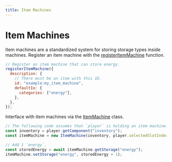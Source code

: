 ```yaml
---
title: Item Machines
---
```


# Item Machines

Item machines are a standardized system for storing storage types inside machines. Register an item machine with the [registerItemMachine](https://fluffyalien1422.github.io/bedrock-energistics-core/api/functions/API.registerItemMachine.html) function.

```js
// Register an item machine that can store energy.
registerItemMachine({
  description: {
    // There must be an item with this ID.
    id: "example:my_item_machine",
    defaultIo: {
      categories: ["energy"],
    },
  },
});
```

Interface with item machines via the [ItemMachine](https://fluffyalien1422.github.io/bedrock-energistics-core/api/classes/API.ItemMachine.html) class.

```js
// The following code assumes that `player` is holding an item machine.
const inventory = player.getComponent("inventory");
const itemMachine = new ItemMachine(inventory, player.selectedSlotIndex);

// Add 1 `energy`.
const storedEnergy = await itemMachine.getStorage("energy");
itemMachine.setStorage("energy", storedEnergy + 1);
```

